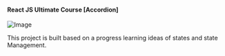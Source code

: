 #### React JS Ultimate Course [Accordion]

![Image](https://github.com/user-attachments/assets/5e304fc4-16fa-4225-9edf-676115aa634d)

This project is built based on a progress learning ideas of states and state Management.
